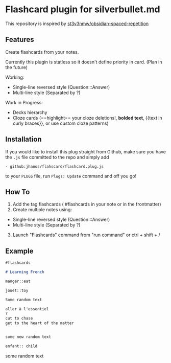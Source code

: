 
# Flashcard plugin for silverbullet.md


This repository is inspired by [st3v3nmw/obsidian-spaced-repetition](https://github.com/st3v3nmw/obsidian-spaced-repetition)

## Features

Create flashcards from your notes.

Currently this plugin is statless so it doesn't define priority in card. (Plan in the future)

Working:
- Single-line reversed style (Question:::Answer)
- Multi-line style (Separated by ?)

Work in Progress:
- Decks hierarchy
- Cloze cards (==highlight== your cloze deletions!, **bolded text**, {{text in curly braces}}, or use custom cloze patterns)

## Installation
If you would like to install this plug straight from Github, make sure you have the `.js` file committed to the repo and simply add

```
- github:jhanos/flahscard/flashcard.plug.js
```

to your `PLUGS` file, run `Plugs: Update` command and off you go!

## How To

1. Add the tag flashcards ( #flashcards in your note or in the frontmatter)
2. Create multiple notes using:
  - Single-line reversed style (Question:::Answer)
  - Multi-line style (Separated by ?)
3. Launch "Flashcards" command from "run command" or ctrl + shift + /


## Example

```md
#flashcards

# Learning French 

manger::eat

jouet::toy

Some random text

aller à l'essentiel
?
cut to chase
get to the heart of the matter


some new random text

enfant:: child

```

some random text
```
